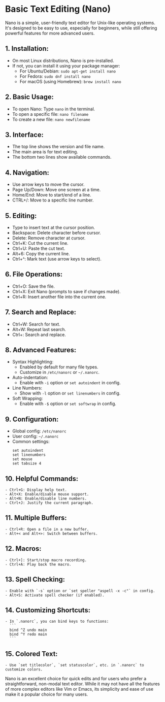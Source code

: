# Basic Text Editing (Nano)

Nano is a simple, user-friendly text editor for Unix-like operating systems. It's designed to be easy to use, especially for beginners, while still offering powerful features for more advanced users.

## 1. Installation:
   - On most Linux distributions, Nano is pre-installed.
   - If not, you can install it using your package manager:
     - For Ubuntu/Debian: `sudo apt-get install nano`
     - For Fedora: `sudo dnf install nano`
     - For macOS (using Homebrew): `brew install nano`

## 2. Basic Usage:
   - To open Nano: Type `nano` in the terminal.
   - To open a specific file: `nano filename`
   - To create a new file: `nano newfilename`

## 3. Interface:
   - The top line shows the version and file name.
   - The main area is for text editing.
   - The bottom two lines show available commands.

## 4. Navigation:
   - Use arrow keys to move the cursor.
   - Page Up/Down: Move one screen at a time.
   - Home/End: Move to start/end of a line.
   - CTRL+/: Move to a specific line number.

## 5. Editing:
   - Type to insert text at the cursor position.
   - Backspace: Delete character before cursor.
   - Delete: Remove character at cursor.
   - Ctrl+K: Cut the current line.
   - Ctrl+U: Paste the cut text.
   - Alt+6: Copy the current line.
   - Ctrl+^: Mark text (use arrow keys to select).

## 6. File Operations:
   - Ctrl+O: Save the file.
   - Ctrl+X: Exit Nano (prompts to save if changes made).
   - Ctrl+R: Insert another file into the current one.

## 7. Search and Replace:
   - Ctrl+W: Search for text.
   - Alt+W: Repeat last search.
   - Ctrl+\: Search and replace.

## 8. Advanced Features:
   - Syntax Highlighting:
     - Enabled by default for many file types.
     - Customize in `/etc/nanorc` or `~/.nanorc`.
   - Auto-indentation:
     - Enable with `-i` option or `set autoindent` in config.
   - Line Numbers:
     - Show with `-l` option or `set linenumbers` in config.
   - Soft Wrapping:
     - Enable with `-$` option or `set softwrap` in config.

## 9. Configuration:
   - Global config: `/etc/nanorc`
   - User config: `~/.nanorc`
   - Common settings:
     ```
     set autoindent
     set linenumbers
     set mouse
     set tabsize 4
     ```

## 10. Helpful Commands:
    - Ctrl+G: Display help text.
    - Alt+X: Enable/disable mouse support.
    - Alt+N: Enable/disable line numbers.
    - Ctrl+J: Justify the current paragraph.

## 11. Multiple Buffers:
    - Ctrl+R: Open a file in a new buffer.
    - Alt+< and Alt+>: Switch between buffers.

## 12. Macros:
    - Ctrl+]: Start/stop macro recording.
    - Ctrl+A: Play back the macro.

## 13. Spell Checking:
    - Enable with `-s` option or `set speller "aspell -x -c"` in config.
    - Alt+S: Activate spell checker (if enabled).

## 14. Customizing Shortcuts:
    - In `.nanorc`, you can bind keys to functions:
      ```
      bind ^Z undo main
      bind ^Y redo main
      ```

## 15. Colored Text:
    - Use `set titlecolor`, `set statuscolor`, etc. in `.nanorc` to customize colors.

Nano is an excellent choice for quick edits and for users who prefer a straightforward, non-modal text editor. While it may not have all the features of more complex editors like Vim or Emacs, its simplicity and ease of use make it a popular choice for many users.
